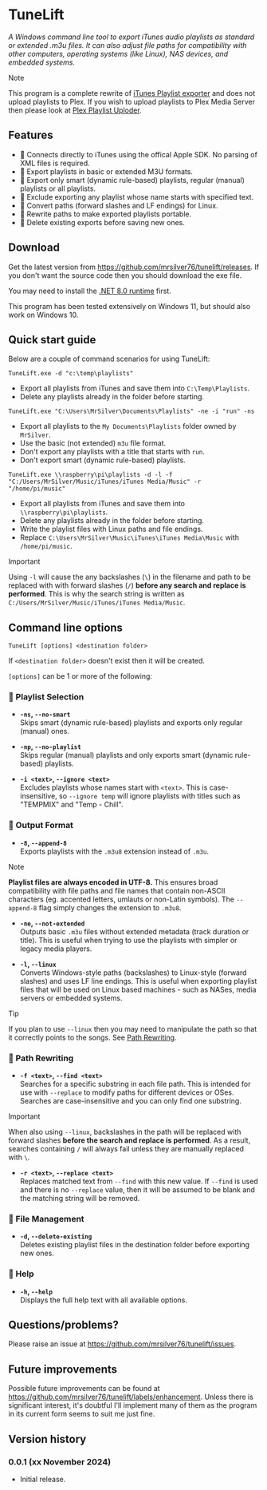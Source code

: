 # TuneLift
_A Windows command line tool to export iTunes audio playlists as standard or extended .m3u files. It can also adjust file paths for compatibility with other computers, operating systems (like Linux), NAS devices, and embedded systems._

> [!NOTE]
> This program is a complete rewrite of [iTunes Playlist exporter](https://github.com/mrsilver76/itunes_playlist_exporter) and does not upload playlists to Plex. If you wish to upload
> playlists to Plex Media Server then please look at [Plex Playlist Uploder](https://github.com/mrsilver76/plex_playlist_uploader).

## Features
* 🔗 Connects directly to iTunes using the offical Apple SDK. No parsing of XML files is required.
* 💾 Export playlists in basic or extended M3U formats.
* 🧠 Export only smart (dynamic rule-based) playlists, regular (manual) playlists or all playlists.
* 🚫 Exclude exporting any playlist whose name starts with specified text.
* 🐧 Convert paths (forward slashes and LF endings) for Linux.
* 🔁 Rewrite paths to make exported playlists portable.
* 🧹 Delete existing exports before saving new ones.

## Download

Get the latest version from https://github.com/mrsilver76/tunelift/releases. If you don't want the source code then you should download the exe file. 

You may need to install the [.NET 8.0 runtime](https://dotnet.microsoft.com/en-us/download/dotnet/8.0/runtime) first. 

This program has been tested extensively on Windows 11, but should also work on Windows 10.

## Quick start guide

Below are a couple of command scenarios for using TuneLift:

```
TuneLift.exe -d "c:\temp\playlists"
```
* Export all playlists from iTunes and save them into `C:\Temp\Playlists`.
* Delete any playlists already in the folder before starting.

```
TuneLift.exe "C:\Users\MrSilver\Documents\Playlists" -ne -i "run" -ns
```
* Export all playlists to the `My Documents\Playlists` folder owned by `MrSilver`.
* Use the basic (not extended) `m3u` file format.
* Don't export any playlists with a title that starts with `run`.
* Don't export smart (dynamic rule-based) playlists.

```
TuneLift.exe \\raspberry\pi\playlists -d -l -f "C:/Users/MrSilver/Music/iTunes/iTunes Media/Music" -r "/home/pi/music"
```
* Export all playlists from iTunes and save them into `\\raspberry\pi\playlists`.
* Delete any playlists already in the folder before starting.
* Write the playlist files with Linux paths and file endings.
* Replace `C:\Users\MrSilver\Music\iTunes\iTunes Media\Music` with `/home/pi/music`.

> [!IMPORTANT]
> Using `-l` will cause the any backslashes (`\`) in the filename and path to be replaced with with forward slashes (`/`) **before any search and replace is performed**. This is why the search string is written as `C:/Users/MrSilver/Music/iTunes/iTunes Media/Music`.

## Command line options

```
TuneLift [options] <destination folder>
```

If `<destination folder>` doesn't exist then it will be created.

`[options]` can be 1 or more of the following:

### 🎵 Playlist Selection

- **`-ns`, `--no-smart`**  
  Skips smart (dynamic rule-based) playlists and exports only regular (manual) ones.

- **`-np`, `--no-playlist`**  
  Skips regular (manual) playlists and only exports smart (dynamic rule-based) playlists.

- **`-i <text>`, `--ignore <text>`**  
  Excludes playlists whose names start with `<text>`. This is case-insensitive, so `--ignore temp` will ignore playlists with titles such as "TEMPMIX" and "Temp - Chill".

### 📁 Output Format

- **`-8`, `--append-8`**  
  Exports playlists with the `.m3u8` extension instead of `.m3u`.

> [!NOTE]
> **Playlist files are always encoded in UTF-8.** This ensures broad compatibility with file paths and file names that contain non-ASCII characters (eg. accented letters, umlauts or non-Latin symbols). The `--append-8` flag simply changes the extension to `.m3u8`.

- **`-ne`, `--not-extended`**  
  Outputs basic `.m3u` files without extended metadata (track duration or title). This is useful when trying to use the playlists with simpler or legacy media players.

- **`-l`, `--linux`**  
  Converts Windows-style paths (backslashes) to Linux-style (forward slashes) and uses LF line endings. This is useful when exporting playlist files that will be used on Linux based machines - such as NASes, media servers or embedded systems.

> [!TIP]
> If you plan to use `--linux` then you may need to manipulate the path so that it correctly points to the songs. See [Path Rewriting](#-path-rewriting).

### 🔀 Path Rewriting

- **`-f <text>`, `--find <text>`**  
  Searches for a specific substring in each file path. This is intended for use with `--replace` to modify paths for different devices or OSes. Searches are case-insensitive and you can only find one substring.

> [!IMPORTANT]
> When also using `--linux`, backslashes in the path will be replaced with forward slashes **before the search and replace is performed**. As a result, searches containing `/` will always fail unless they are manually replaced with `\`.

- **`-r <text>`, `--replace <text>`**  
  Replaces matched text from `--find` with this new value. If `--find` is used and there is no `--replace` value, then it will be assumed to be blank and the matching string will be removed.

### 🧹 File Management

- **`-d`, `--delete-existing`**  
  Deletes existing playlist files in the destination folder before exporting new ones.

### 📖 Help

- **`-h`, `--help`**  
  Displays the full help text with all available options.

## Questions/problems?

Please raise an issue at https://github.com/mrsilver76/tunelift/issues.

## Future improvements

Possible future improvements can be found at https://github.com/mrsilver76/tunelift/labels/enhancement. Unless there is significant interest, it's doubtful I'll implement many of them as the program in its current form seems to suit me just fine.

## Version history

### 0.0.1 (xx November 2024)
- Initial release.





